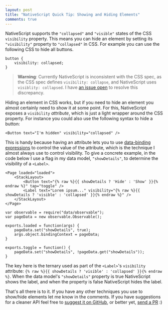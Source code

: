 ```yaml
---
layout: post
title: "NativeScript Quick Tip: Showing and Hiding Elements"
comments: true
---
```


NativeScript supports the `"collapsed"` and `"visible"` states of the CSS `visibility` property. This means you can hide an element by setting its `"visibility"` property to `"collapsed"` in CSS. For example you can use the following CSS to hide all buttons.

<pre class="language-css"><code class="language-css">button {
    visibility: collapsed;
}</code></pre>

> **Warning**: Currently NativeScript is inconsistent with the CSS spec, as the CSS spec defines `visibility: collapse`, and NativeScript uses `visiblity: collapsed`. I have [an issue open](https://github.com/NativeScript/NativeScript/issues/285) to resolve this discrepancy.

<!-- more -->

Hiding an element in CSS works, but if you need to hide an element you almost certainly need to show it at some point. For this, NativeScript exposes a `visibility` *attribute*, which is just a light wrapper around the CSS property. For instance you could also use the following syntax to hide a button:

<pre class="language-markup"><code class="language-markup">&lt;Button text="I'm hidden" visibility="collapsed" /&gt;</code></pre>

This is handy because having an attribute lets you to use [data-binding expressions](http://docs.nativescript.org/bindings#using-expressions-for-bindings) to control the value of the attribute, which is the technique I almost always use to control visibility. To give a concrete example, in the code below I use a flag in my data model, `"showDetails"`, to determine the visibility of a `<Label>`.

<pre class="language-markup line-numbers"><code class="language-markup">&lt;Page loaded="loaded"&gt;
	&lt;StackLayout&gt;
		&lt;Button text="{% raw %}{{ showDetails ? 'Hide' : 'Show' }}{% endraw %}" tap="toggle" /&gt;
		&lt;Label text="Lorem ipsum..." visibility="{% raw %}{{ showDetails ? 'visible' : 'collapsed' }}{% endraw %}" /&gt;
	&lt;/StackLayout&gt;
&lt;/Page&gt;</code></pre>

<pre class="language-javascript line-numbers"><code class="language-javascript">var observable = require("data/observable");
var pageData = new observable.Observable();

exports.loaded = function(args) {
	pageData.set("showDetails", true);
	args.object.bindingContext = pageData;
}

exports.toggle = function() {
	pageData.set("showDetails", !pageData.get("showDetails"));
}</code></pre>

The key here is the ternary used as part of the `<Label>`'s `visibility` attribute: `{% raw %}{{ showDetails ? 'visible' : 'collapsed' }}{% endraw %}`. When the data model's `"showDetails"` property is true NativeScript shows the label, and when the property is false NativeScript hides the label.

That's all there is to it. If you have any other techniques you use to show/hide elements let me know in the comments. If you have suggestions for a cleaner API feel free to [suggest it on GitHub](https://github.com/NativeScript/NativeScript/issues/new), or better yet, [send a PR](https://www.nativescript.org/contribute) :)
